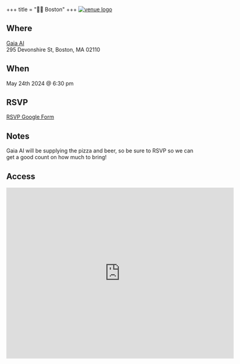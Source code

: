 +++
title = "🫘🌆 Boston"
+++
<a href="https://www.gaia-ai.eco/">![venue logo](/images/logos/gaia-ai.png)</a>

## Where
<a href="https://www.gaia-ai.eco/">Gaia AI</a> \
295 Devonshire St, Boston, MA 02110

## When
May 24th 2024 @ 6:30 pm

## RSVP
<a href="https://forms.gle/vD2EVA2P6DhMd1fB8">RSVP Google Form</a>

## Notes
Gaia AI will be supplying the pizza and beer, so be sure to RSVP so we can get a good count on how much to bring!

## Access
<iframe src="https://www.google.com/maps/embed?pb=!1m18!1m12!1m3!1d2948.4632715328817!2d-71.0579714!3d42.35396529999999!2m3!1f0!2f0!3f0!3m2!1i1024!2i768!4f13.1!3m3!1m2!1s0x89e370825ac8a0c9%3A0x1ec00dbe7459ac9b!2s295%20Devonshire%20St%2C%20Boston%2C%20MA%2002110!5e0!3m2!1sen!2sus!4v1714652427816!5m2!1sen!2sus" width="600" height="450" style="border:0;" allowfullscreen="" loading="lazy" referrerpolicy="no-referrer-when-downgrade"></iframe>
